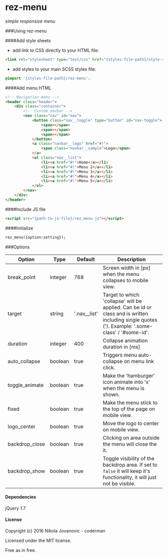 rez-menu
========================================

_simple responsive menu_

###Using rez-menu

####Add style sheets
- add link to CSS directly to your HTML file:
```html
<link rel="stylesheet" type="text/css" href="{styles-file-path}/style-rez-menu.css"/>
```
- add styles to your main SCSS styles file:
```scss
@import '{styles-file-path}/rez-menu';
```


####Add menu HTML
```html
<!-- Navigation menu -->
<header class="header">
	<div class="container">
		<!-- Custom navbar -->
		<nav class="nav" id="nav">
			<button class="nav__toggle" type="button" id="nav-toggle">
				<span></span>
				<span></span>
				<span></span>
			</button>
            <a class="navbar__logo" href="#!">
				<span class="navbar__sample">Logo</span>
            </a>
			<ul class="nav__list">
                <li><a href="#!">Home</a></li>
                <li><a href="#!">Menu 2</a></li>
                <li><a href="#!">Menu 3</a></li>
                <li><a href="#!">Menu 4</a></li>
                <li><a href="#!">Menu 5</a></li>					
			</ul>
		</nav>
	</div>
</header>
```

####Include JS file
```html
<script src="{path-to-js-file}/rez_menu.js"></script>
```

####Initialize 
```html
rez_menu({option:setting});
```



###Options

Option | Type | Default | Description
------ | ---- | ------- | -----------
break_point | integer | 768 | Screen width in [px] when the menu collapses to mobile view.
target | string | '.nav__list' | Target to which 'collapse' will be applied. Can be id or class and is written including single quotes ('). Example: '.some-class' / '#some-id'.
duration | integer | 400 | Collapse animation duration in [ms]
auto_collapse | boolean | true | Triggers menu auto-collapse on menu link click.
toggle_animate | boolean | true | Make the 'hamburger' icon animate into 'x' when the menu is shown.
fixed | boolean | true | Make the menu stick to the top of the page on mobile view.
logo_center | boolean | true |  Move the logo to center on mobile view.
backdrop_close | boolean | true | Clicking on area outside the menu will close the it.
backdrop_show | boolean | true | Toggle visibility of the backdrop area. If set to `false` it will keep it's functionality, it will just not be visible.

#### Dependencies

jQuery 1.7

#### License

Copyright (c) 2016 Nikola Jovanovic - coderman

Licensed under the MIT license.

Free as in free.

